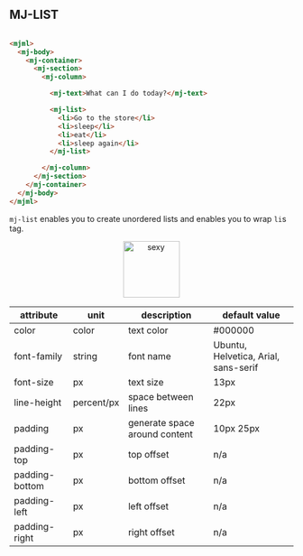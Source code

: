 ## MJ-LIST

``` html

<mjml>
  <mj-body>
    <mj-container>
      <mj-section>
        <mj-column>

          <mj-text>What can I do today?</mj-text>

          <mj-list>
            <li>Go to the store</li>
            <li>sleep</li>
            <li>eat</li>
            <li>sleep again</li>
          </mj-list>

        </mj-column>
      </mj-section>
    </mj-container>
  </mj-body>
</mjml>

```

`mj-list` enables you to create unordered lists and enables you to wrap `li`s tag.

<p align="center">
  <a href="/try-it-live/list"><img width="100px" src="http://imgh.us/TRYITLIVE.svg" alt="sexy" /></a>
</p>

attribute        | unit        | description                    | default value
-----------------|-------------|--------------------------------|-------------------------------------------
color            | color       | text color                     | #000000
font-family      | string      | font name                      | Ubuntu, Helvetica, Arial, sans-serif
font-size        | px          | text size                      | 13px
line-height      | percent/px  | space between lines            | 22px
padding          | px          | generate space around content  | 10px 25px
padding-top      | px          | top offset                     | n/a
padding-bottom   | px          | bottom offset                  | n/a
padding-left     | px          | left offset                    | n/a
padding-right    | px          | right offset                   | n/a

